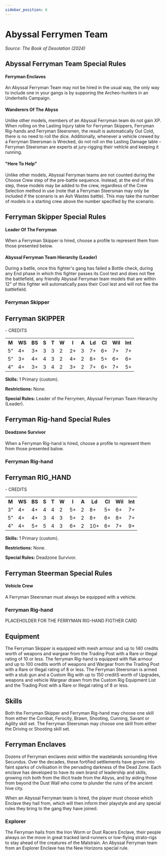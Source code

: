 ```yaml
---
sidebar_position: 6
---
```


# Abyssal Ferrymen Team
_Source: The Book of Desolation (2024)_

Abyssal Ferryman Team Special Rules[​](#abyssal-ferryman-team-special-rules "Direct link to Abyssal Ferryman Team Special Rules")
--------------------------------------------------------------------------------------------------------------------------------

#### Ferryman Enclaves[​](#ferryman-enclaves "Direct link to Ferryman Enclaves") 
An Abyssal Ferryman Team may not be hired in the usual way, the only way to include one in your gangs is by supporing the Archeo-hunters in an Underhells Campaign. 

#### Wanderers Of The Abyss[​](#wanderers-of-the-abyss "Direct link to Wanderers Of The Abyss") 
Unlike other models, members of an Abyssal Ferryman team do not gain XP. When rolling on the Lasting Injury table for Ferryman Skippers, Ferryman Rig-hands and Ferryman Steersmen, the result is automatically Out Cold, there is no need to roll the dice. Additionally, whenever a vehicle crewed by a Ferryman Steersman is Wrecked, do not roll on the Lasting Damage lable - Ferryman Steersman are experts at jury-rigging their vehlcle and keeping it running. 

#### "Here To Help"[​](#here-to-help "Direct link to Here To Help") 
Unlike other models, Abyssal Ferryman teams are not counted during the Choose Crew step of the pre-battle sequence. Instead, at the end of this step, these models may be added to the crew, regardless of the Crew Selection method in use (note that a Ferryman Steersman may only be included if the scenario is an Ash Wastes battle). This may take the number of models in a starting crew above the number specified by the scenario. 

Ferryman Skipper Special Rules[​](#abyssal-ferryman-team-special-rules "Direct link to Abyssal Ferryman Team Special Rules")
--------------------------------------------------------------------------------------------------------------------------------

#### Leader Of The Ferryman[​](#leader-of-the-ferryman "Direct link to Leader Of The Ferryman") 
When a Ferryman Skipper is hired, choose a profile to represent them from those presented below.

#### Abyssal Ferryman Team Hierarchy (Leader)[​](#abyssal-ferryman-team-hierarchy-leader "Direct link to Abyssal Ferryman Team Hierarchy (Leader)") 
During a batlle, once this fighter's gang has failed a Bottle check, during any End phase in which this fighter passes its Cool test and does not flee the battlefield, any friendly Abyssal Ferryman team models that are within 12" of this fighter will automatically pass their Cool lest and will not flee the battlefield.

### Ferryman Skipper[​](#ferryman-skipper "Direct link to Ferryman Skipper")
<div class="fighter-card">
  <div class="card-header">
    <div class="header-container">
      <h2 class="fighter-type">Ferryman SKIPPER</h2>
      <div class="credits">- <span>CREDITS</span></div>
    </div>
  </div>
  <div class="card-body">
    <table class="stats-table">
      <tr>
        <th class="physical-stat">M</th>
        <th class="physical-stat">WS</th>
        <th class="physical-stat">BS</th>
        <th class="physical-stat">S</th>
        <th class="physical-stat">T</th>
        <th class="physical-stat">W</th>
        <th class="physical-stat">I</th>
        <th class="physical-stat">A</th>
        <th class="mental-stat">Ld</th>
        <th class="mental-stat">Cl</th>
        <th class="mental-stat">Wil</th>
        <th class="mental-stat">Int</th>
      </tr>
      <tr>
        <td class="physical-stat">5"</td>
        <td class="physical-stat">4+</td>
        <td class="physical-stat">3+</td>
        <td class="physical-stat">3</td>
        <td class="physical-stat">3</td>
        <td class="physical-stat">2</td>
        <td class="physical-stat">2+</td>
        <td class="physical-stat">3</td>
        <td class="mental-stat">7+</td>
        <td class="mental-stat">6+</td>
        <td class="mental-stat">7+</td>
        <td class="mental-stat">7+</td>
      </tr>
      <tr>
        <td class="physical-stat">5"</td>
        <td class="physical-stat">3+</td>
        <td class="physical-stat">4+</td>
        <td class="physical-stat">4</td>
        <td class="physical-stat">3</td>
        <td class="physical-stat">2</td>
        <td class="physical-stat">4+</td>
        <td class="physical-stat">2</td>
        <td class="mental-stat">8+</td>
        <td class="mental-stat">5+</td>
        <td class="mental-stat">6+</td>
        <td class="mental-stat">6+</td>
      </tr>
      <tr>
        <td class="physical-stat">4"</td>
        <td class="physical-stat">4+</td>
        <td class="physical-stat">3+</td>
        <td class="physical-stat">3</td>
        <td class="physical-stat">4</td>
        <td class="physical-stat">2</td>
        <td class="physical-stat">3+</td>
        <td class="physical-stat">2</td>
        <td class="mental-stat">7+</td>
        <td class="mental-stat">6+</td>
        <td class="mental-stat">7+</td>
        <td class="mental-stat">5+</td>
      </tr>
    </table>
    <div class="info">
      <p><strong>Skills:</strong> 1 Primary (custom).</p>
      <p><strong>Restrictions:</strong> None.</p>
      <p><strong>Special Rules:</strong> Leader of the Ferrymen, Abyssal Ferryman Team Hierarchy (Leader).</p>
    </div>
  </div>
</div>

Ferryman Rig-hand Special Rules[​](#ferryman-righand-special-rules "Direct link to Ferryman Rig-hand Special Rules")
-------------------------------------------------------------------------------------------------------------------

#### Deadzone Survivor[​](#deadzone-survivor "Direct link to Deadzone Survivor") 
When a Ferryman Rig-hand is hired, choose a profile to represent them from those presented balow. 

### Ferryman Rig-hand[​](#ferryman-rig-hand "Direct link to Ferryman Rig-hand")
<div class="fighter-card">
  <div class="card-header">
    <div class="header-container">
      <h2 class="fighter-type">Ferryman RIG_HAND</h2>
      <div class="credits">- <span>CREDITS</span></div>
    </div>
  </div>
  <div class="card-body">
    <table class="stats-table">
      <tr>
        <th class="physical-stat">M</th>
        <th class="physical-stat">WS</th>
        <th class="physical-stat">BS</th>
        <th class="physical-stat">S</th>
        <th class="physical-stat">T</th>
        <th class="physical-stat">W</th>
        <th class="physical-stat">I</th>
        <th class="physical-stat">A</th>
        <th class="mental-stat">Ld</th>
        <th class="mental-stat">Cl</th>
        <th class="mental-stat">Wil</th>
        <th class="mental-stat">Int</th>
      </tr>
      <tr>
        <td class="physical-stat">3"</td>
        <td class="physical-stat">4+</td>
        <td class="physical-stat">4+</td>
        <td class="physical-stat">4</td>
        <td class="physical-stat">4</td>
        <td class="physical-stat">2</td>
        <td class="physical-stat">5+</td>
        <td class="physical-stat">2</td>
        <td class="mental-stat">8+</td>
        <td class="mental-stat">5+</td>
        <td class="mental-stat">6+</td>
        <td class="mental-stat">7+</td>
      </tr>
      <tr>
        <td class="physical-stat">5"</td>
        <td class="physical-stat">4+</td>
        <td class="physical-stat">4+</td>
        <td class="physical-stat">3</td>
        <td class="physical-stat">4</td>
        <td class="physical-stat">3</td>
        <td class="physical-stat">5+</td>
        <td class="physical-stat">2</td>
        <td class="mental-stat">8+</td>
        <td class="mental-stat">6+</td>
        <td class="mental-stat">8+</td>
        <td class="mental-stat">7+</td>
      </tr>
      <tr>
        <td class="physical-stat">4"</td>
        <td class="physical-stat">4+</td>
        <td class="physical-stat">5+</td>
        <td class="physical-stat">5</td>
        <td class="physical-stat">4</td>
        <td class="physical-stat">3</td>
        <td class="physical-stat">6+</td>
        <td class="physical-stat">2</td>
        <td class="mental-stat">10+</td>
        <td class="mental-stat">6+</td>
        <td class="mental-stat">7+</td>
        <td class="mental-stat">9+</td>
      </tr>
    </table>
    <div class="info">
      <p><strong>Skills:</strong> 1 Primary (custom).</p>
      <p><strong>Restrictions:</strong> None.</p>
      <p><strong>Special Rules:</strong> Deadzone Survivor.</p>
    </div>
  </div>
</div>

Ferryman Steerman Special Rules[​](#ferryman-steerman-special-rules "Direct link to Ferryman Steerman Special Rules")
-------------------------------------------------------------------------------------------------------------------

#### Vehicle Crew[​](#vehicle-crew "Direct link to Vehicle Crew") 
A Ferryman Steersman must always be equipped with a vehicte.

### Ferryman Rig-hand[​](#ferryman-rig-hand "Direct link to Ferryman Rig-hand")

PLACEHOLDER FOR THE FERRYMAN RIG-HAND FIGTHER CARD

Equipment[​](#equipment "Direct link to Equipment")
---------------------------------------------------

The Ferryman Skipper is equipped with mesh armour and up to 140 credits worth of weapons and wargear from the Trading Post with a Rare or Illegal rating of 10 or less. The ferryman Rig-hand is equipped with flak armour and up to 100 credits worth of weapons and Wargear from the Trading Post with a Rare or Illegal rating of 8 or less. The Ferryman Steersman is armed with a stub gun and a Custom Rig with up to 150 creditS worth of Upgrades, weapons and vehicle Wargear drawn from the Custom Rig Equipment List and the Trading Post with a Rare or Illegal rating of 8 or less. 

Skills[​](#skills "Direct link to Skills")
-----------------------------------------

Both the Ferryman Skipper and Ferryman Rig-hand may choose one skill from either the Combat, Ferocity, Brawn, Shooting, Cunning, Savant or Agility skill set. The Ferryman Steersman may choose one skill from either the Driving or Shooting skill set.

Ferryman Enclaves[​](#ferryman-enclaves "Direct link to Ferryman Enclaves")
--------------------------------------------------------------------------
Dozens of Ferryman enclaves exist within the wastelands sorounding Hive Secundus. Over the decades, these fortified settlements have grown into faint sparks of civilisation in the pervading darkness of the Dead Zone. Each enclave has developed to have its own brand of leadership and skills, growing rich both from the illicit trade from the Abyss, and by aiding those from beyond the Dust Wall who come to plunder the ruins of the ancient hive city.

When an Abyssal Ferryman team is hired, the player must choose which Enclave they hail from, which will then inform their playstyle and any special rules they bring to the gang they have joined.

### Explorer[​](#explorer "Direct link to Explorer")
The Ferryman hails from the Iron Worm or Dust Racers Enclave, their people always on the move in great tracked land-runners or low-flying strato-rigs to stay ahead of the creatures of the Malstrain. An Abyssal Ferryman team from an Explorer Enclave has the New Horizons special rule.


